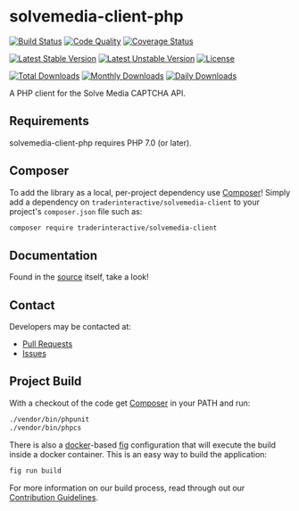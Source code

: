 # solvemedia-client-php

[![Build Status](https://travis-ci.org/traderinteractive/solvemedia-client-php.svg?branch=master)](https://travis-ci.org/traderinteractive/solvemedia-client-php)
[![Code Quality](https://scrutinizer-ci.com/g/traderinteractive/solvemedia-client-php/badges/quality-score.png?b=master)](https://scrutinizer-ci.com/g/traderinteractive/solvemedia-client-php/?branch=master)
[![Coverage Status](https://coveralls.io/repos/github/traderinteractive/solvemedia-client-php/badge.svg?branch=master)](https://coveralls.io/github/traderinteractive/solvemedia-client-php?branch=master)

[![Latest Stable Version](https://poser.pugx.org/traderinteractive/solvemedia-client/v/stable)](https://packagist.org/packages/traderinteractive/solvemedia-client)
[![Latest Unstable Version](https://poser.pugx.org/traderinteractive/solvemedia-client/v/unstable)](https://packagist.org/packages/traderinteractive/solvemedia-client)
[![License](https://poser.pugx.org/traderinteractive/solvemedia-client/license)](https://packagist.org/packages/traderinteractive/solvemedia-client)

[![Total Downloads](https://poser.pugx.org/traderinteractive/solvemedia-client/downloads)](https://packagist.org/packages/traderinteractive/solvemedia-client)
[![Monthly Downloads](https://poser.pugx.org/traderinteractive/solvemedia-client/d/monthly)](https://packagist.org/packages/traderinteractive/solvemedia-client)
[![Daily Downloads](https://poser.pugx.org/traderinteractive/solvemedia-client/d/daily)](https://packagist.org/packages/traderinteractive/solvemedia-client)

A PHP client for the Solve Media CAPTCHA API.

## Requirements

solvemedia-client-php requires PHP 7.0 (or later).

## Composer
To add the library as a local, per-project dependency use [Composer](http://getcomposer.org)! Simply add a dependency on
`traderinteractive/solvemedia-client` to your project's `composer.json` file such as:

```sh
composer require traderinteractive/solvemedia-client
```

## Documentation

Found in the [source](src) itself, take a look!

## Contact

Developers may be contacted at:

 * [Pull Requests](https://github.com/traderinteractive/solvemedia-client-php/pulls)
 * [Issues](https://github.com/traderinteractive/solvemedia-client-php/issues)

## Project Build

With a checkout of the code get [Composer](http://getcomposer.org) in your PATH and run:

```sh
./vendor/bin/phpunit
./vendor/bin/phpcs
```

There is also a [docker](http://www.docker.com/)-based [fig](http://www.fig.sh/) configuration that will execute the build inside a docker container.  This is an easy way to build the application:

```sh
fig run build
```

For more information on our build process, read through out our [Contribution Guidelines](.github/CONTRIBUTING.md).
